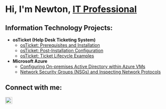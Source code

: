 <h1>Hi, I'm Newton, <a href="https://linkedin.com/in/newtongeorges">IT Professional</a></h1>

<h2>Information Technology Projects:</h2>

- <b>osTicket (Help Desk Ticketing System)</b>
  - [osTicket: Prerequisites and Installation](https://github.com/newtonstgeorges/osticket-prereqs)
  - [osTicket: Post-Installation Configuration](https://github.com/newtongeorges/post-install-config)
  - [osTicket: Ticket Lifecycle Examples](https://github.com/newtongeorges/ticket-lifecycle)
- <b>Microsoft Azure</b>
  - [Configuring On-premises Active Directory within Azure VMs](https://github.com/newtongeorges/configure-ad)
  - [Network Security Groups (NSGs) and Inspecting Network Protocols](https://github.com/newtongeorges/azure-network-protocols)

<h2>Connect with me:</h2>

[<img align="left" alt="Josh | LinkedIn" width="22px" src="https://cdn.jsdelivr.net/npm/simple-icons@v3/icons/linkedin.svg" />][linkedin]


[linkedin]: https://linkedin.com/in/newtongeorges
